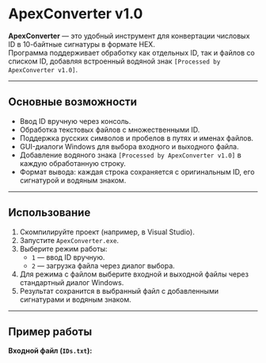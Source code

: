# ApexConverter v1.0

**ApexConverter** — это удобный инструмент для конвертации числовых ID в 10-байтные сигнатуры в формате HEX.  
Программа поддерживает обработку как отдельных ID, так и файлов со списком ID, добавляя встроенный водяной знак `[Processed by ApexConverter v1.0]`.

---

## Основные возможности

- Ввод ID вручную через консоль.
- Обработка текстовых файлов с множественными ID.
- Поддержка русских символов и пробелов в путях и именах файлов.
- GUI-диалоги Windows для выбора входного и выходного файла.
- Добавление водяного знака `[Processed by ApexConverter v1.0]` в каждую обработанную строку.
- Формат вывода: каждая строка сохраняется с оригинальным ID, его сигнатурой и водяным знаком.

---

## Использование

1. Скомпилируйте проект (например, в Visual Studio).  
2. Запустите `ApexConverter.exe`.  
3. Выберите режим работы:
   - `1` — ввод ID вручную.
   - `2` — загрузка файла через диалог выбора.  
4. Для режима с файлом выберите входной и выходной файлы через стандартный диалог Windows.  
5. Результат сохранится в выбранный файл с добавленными сигнатурами и водяным знаком.

---

## Пример работы

**Входной файл (`IDs.txt`):**
